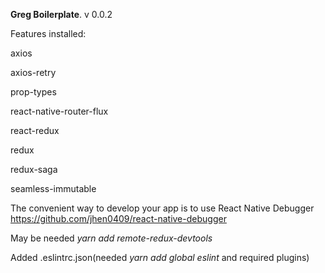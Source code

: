 **Greg Boilerplate**. v 0.0.2

Features installed:

axios

axios-retry

prop-types

react-native-router-flux

react-redux

redux

redux-saga

seamless-immutable

The convenient way to develop your app is to use React Native Debugger https://github.com/jhen0409/react-native-debugger

May be needed _yarn add remote-redux-devtools_

Added .eslintrc.json(needed _yarn add global eslint_ and required plugins)


